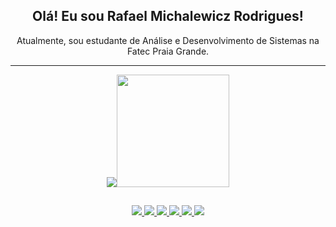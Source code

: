 ## <div align="center">Olá! Eu sou Rafael Michalewicz Rodrigues!</div>
<div align="center">Atualmente, sou estudante de Análise e Desenvolvimento de Sistemas na Fatec Praia Grande.</div>
<hr>

<div align="center">
  <a href="https:/beacons.ai/Michalewicz">
  <img height="auto-height" width="auto-width" src="https://github-readme-stats.vercel.app/api?username=Michalewicz&show_icons=true&theme=algolia&count_private=true"/><img height="180px" width="auto-width" src="https://github-readme-stats.vercel.app/api/top-langs/?username=Michalewicz&layout=compact&theme=algolia"/>
</div>

##

<div align="center">
  <img  height="auto-height" width="auto-width" src="https://img.shields.io/badge/Java-ED8B00?style=for-the-badge&logo=openjdk&logoColor=white"/>
  <img  height="auto-height" width="auto-width" src="https://img.shields.io/badge/C%2B%2B-00599C?style=for-the-badge&logo=c%2B%2B&logoColor=white"/>
  <img  height="auto-height" width="auto-width" src="https://img.shields.io/badge/HTML-239120?style=for-the-badge&logo=html5&logoColor=white"/>
  <img  height="auto-height" width="auto-width" src="https://img.shields.io/badge/PHP-777BB4?style=for-the-badge&logo=php&logoColor=white"/>
  <img  height="auto-height" width="auto-width" src="https://img.shields.io/badge/MySQL-00000F?style=for-the-badge&logo=mysql&logoColor=white"/>
  <img  height="auto-height" width="auto-width" src="https://img.shields.io/badge/JavaScript-323330?style=for-the-badge&logo=javascript&logoColor=F7DF1E"/>
</div>

